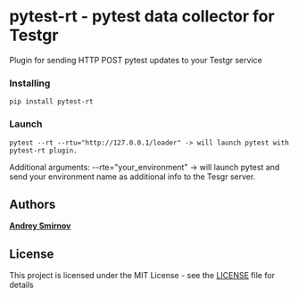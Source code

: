 # pytest-rt - pytest data collector for Testgr

Plugin for sending HTTP POST pytest updates to your Testgr service

### Installing

```pip install pytest-rt```

### Launch
```
pytest --rt --rtu="http://127.0.0.1/loader" -> will launch pytest with pytest-rt plugin.
```
Additional arguments:
\-\-rte="your_environment" -> will launch pytest and send your environment name as additional info to the Tesgr server. 

## Authors
[**Andrey Smirnov**](https://github.com/and-sm)

## License
This project is licensed under the MIT License - see the [LICENSE](LICENSE) file for details

